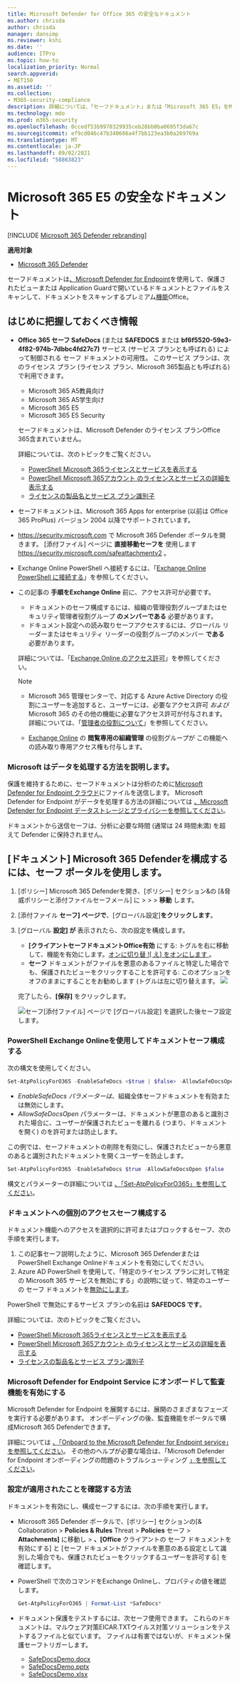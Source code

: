 ```yaml
---
title: Microsoft Defender for Office 365 の安全なドキュメント
ms.author: chrisda
author: chrisda
manager: dansimp
ms.reviewer: kshi
ms.date: ''
audience: ITPro
ms.topic: how-to
localization_priority: Normal
search.appverid:
- MET150
ms.assetid: ''
ms.collection:
- M365-security-compliance
description: 詳細については、「セーフドキュメント」または「Microsoft 365 E5」をMicrosoft 365 E5 Security。
ms.technology: mdo
ms.prod: m365-security
ms.openlocfilehash: 0ccedf53b9978329935ceb28bb0ba0695f3da67c
ms.sourcegitcommit: ef9cd046c47b340686a4f7bb123ea3b0a269769a
ms.translationtype: MT
ms.contentlocale: ja-JP
ms.lasthandoff: 09/02/2021
ms.locfileid: "58863823"
---
```

# <a name="safe-documents-in-microsoft-365-e5"></a>Microsoft 365 E5 の安全なドキュメント

[!INCLUDE [Microsoft 365 Defender rebranding](../includes/microsoft-defender-for-office.md)]

**適用対象**
- [Microsoft 365 Defender](../defender/microsoft-365-defender.md)

セーフドキュメントは[、Microsoft Defender for Endpoint](/windows/security/threat-protection/microsoft-defender-atp/microsoft-defender-advanced-threat-protection)を使用して、保護されたビューまたは Application Guard[](https://support.microsoft.com/office/d6f09ac7-e6b9-4495-8e43-2bbcdbcb6653)で開いているドキュメントとファイルをスキャンして、ドキュメントをスキャンするプレミアム[機能](https://support.microsoft.com/topic/9e0fb9c2-ffad-43bf-8ba3-78f785fdba46)Office。

## <a name="what-do-you-need-to-know-before-you-begin"></a>はじめに把握しておくべき情報

- **Office 365 セーフ SafeDocs** (または **SAFEDOCS** または **bf6f5520-59e3-4f82-974b-7dbbc4fd27c7)** サービス (サービス プランとも呼ばれる) によって制御される セーフ ドキュメントの可用性。 このサービス プランは、次のライセンス プラン (ライセンス プラン、Microsoft 365製品とも呼ばれる) で利用できます。
  - Microsoft 365 A5教員向け
  - Microsoft 365 A5学生向け
  - Microsoft 365 E5
  - Microsoft 365 E5 Security

  セーフドキュメントは、Microsoft Defender のライセンス プランOffice 365含まれていません。

  詳細については、次のトピックをご覧ください。

  - [PowerShell Microsoft 365ライセンスとサービスを表示する](/microsoft-365/enterprise/view-licenses-and-services-with-microsoft-365-powershell)
  - [PowerShell Microsoft 365アカウント のライセンスとサービスの詳細を表示する](/microsoft-365/enterprise/view-account-license-and-service-details-with-microsoft-365-powershell)
  - [ライセンスの製品名とサービス プラン識別子](/azure/active-directory/enterprise-users/licensing-service-plan-reference)

- セーフドキュメントは、Microsoft 365 Apps for enterprise (以前は Office 365 ProPlus) バージョン 2004 以降でサポートされています。

- <https://security.microsoft.com> で Microsoft 365 Defender ポータルを開きます。 [添付ファイル] ページに **直接移動セーフを** 使用します <https://security.microsoft.com/safeattachmentv2> 。

- Exchange Online PowerShell へ接続するには、「[Exchange Online PowerShell に接続する](/powershell/exchange/connect-to-exchange-online-powershell)」を参照してください。

- この記事の **手順をExchange Online** 前に、アクセス許可が必要です。
  - ドキュメントのセーフ構成するには、組織の管理役割グループまたはセキュリティ管理者役割グループ **のメンバーである** 必要があります。 
  - ドキュメント設定への読み取りセーフアクセスするには、グローバル リーダーまたはセキュリティ リーダーの役割グループのメンバー **である** 必要があります。

  詳細については、「[Exchange Online のアクセス許可](/exchange/permissions-exo/permissions-exo)」を参照してください。

  > [!NOTE]
  >
  > - Microsoft 365 管理センターで、対応する Azure Active Directory の役割にユーザーを追加すると、ユーザーには、必要なアクセス許可 _および_ Microsoft 365 のその他の機能に必要なアクセス許可が付与されます。 詳細については、「[管理者の役割について](../../admin/add-users/about-admin-roles.md)」を参照してください。
  >
  > - [Exchange Online](/Exchange/permissions-exo/permissions-exo#role-groups) の **閲覧専用の組織管理** の役割グループが この機能への読み取り専用アクセス権も付与します。

### <a name="how-does-microsoft-handle-your-data"></a>Microsoft はデータを処理する方法を説明します。

保護を維持するために、セーフドキュメントは分析のために[Microsoft Defender for Endpoint クラウド](/windows/security/threat-protection/microsoft-defender-atp/microsoft-defender-advanced-threat-protection)にファイルを送信します。 Microsoft Defender for Endpoint がデータを処理する方法の詳細については [、Microsoft Defender for Endpoint データストレージとプライバシーを参照してください](/windows/security/threat-protection/microsoft-defender-atp/data-storage-privacy)。

ドキュメントから送信セーフは、分析に必要な時間 (通常は 24 時間未満) を超えて Defender に保持されません。

## <a name="use-the-microsoft-365-defender-portal-to-configure-safe-documents"></a>[ドキュメント] Microsoft 365 Defenderを構成するには、セーフ ポータルを使用します。

1. [ポリシー] Microsoft 365 Defenderを開き、[ポリシー] セクション&の [&脅威ポリシーと添付ファイルセーフメール] に \>  \>  \> **移動** します。

2. [添付ファイル **セーフ] ページで**、[グローバル設定]**をクリックします**。

3. [グローバル **設定] が** 表示されたら、次の設定を構成します。
   - **[クライアントセーフドキュメントOffice有効** にする: トグルを右に移動して、機能を有効にします。[オンに切り替 ![ え] をオンにします ](../../media/scc-toggle-on.png) 。
   - **セーフ** ドキュメントがファイルを悪意のあるファイルと特定した場合でも、保護されたビューをクリックすることを許可する: このオプションをオフのままにすることをお勧めします (トグルは左に切り替えます。 ![ ](../../media/scc-toggle-off.png)

   完了したら、**[保存]** をクリックします。

   ![セーフ[添付ファイル] ページで [グローバル設定] を選択した後セーフ設定します。](../../media/safe-docs-global-settings.png)

### <a name="use-exchange-online-powershell-to-configure-safe-documents"></a>PowerShell Exchange Onlineを使用してドキュメントセーフ構成する

次の構文を使用してください。

```powershell
Set-AtpPolicyForO365 -EnableSafeDocs <$true | $false> -AllowSafeDocsOpen <$true | $false>
```

- _EnableSafeDocs パラメーターは_、組織全体セーフドキュメントを有効または無効にします。
- _AllowSafeDocsOpen_ パラメーターは、ドキュメントが悪意のあると識別された場合に、ユーザーが保護されたビューを離れる (つまり、ドキュメントを開く) のを許可または防止します。

この例では、セーフドキュメントの削除を有効にし、保護されたビューから悪意のあると識別されたドキュメントを開くユーザーを防止します。

```powershell
Set-AtpPolicyForO365 -EnableSafeDocs $true -AllowSafeDocsOpen $false
```

構文とパラメーターの詳細については [、「Set-AtpPolicyForO365」を参照してください](/powershell/module/exchange/set-atppolicyforo365)。

### <a name="configure-individual-access-to-safe-documents"></a>ドキュメントへの個別のアクセスセーフ構成する

ドキュメント機能へのアクセスを選択的に許可またはブロックするセーフ、次の手順を実行します。

1. この記事セーフ説明したように、Microsoft 365 Defenderまたは PowerShell Exchange Onlineドキュメントを有効にしてください。
2. Azure AD PowerShell を使用して、「特定のライセンス プランに対して特定の Microsoft 365 サービスを無効にする」の説明に従って、特定のユーザーの セーフ ドキュメントを[無効にします](/microsoft-365/enterprise/disable-access-to-services-with-microsoft-365-powershell#disable-specific-microsoft-365-services-for-specific-users-for-a-specific-licensing-plan)。

  PowerShell で無効にするサービス プランの名前は **SAFEDOCS です**。

詳細については、次のトピックをご覧ください。

- [PowerShell Microsoft 365ライセンスとサービスを表示する](/microsoft-365/enterprise/view-licenses-and-services-with-microsoft-365-powershell)
- [PowerShell Microsoft 365アカウント のライセンスとサービスの詳細を表示する](/microsoft-365/enterprise/view-account-license-and-service-details-with-microsoft-365-powershell)
- [ライセンスの製品名とサービス プラン識別子](/azure/active-directory/enterprise-users/licensing-service-plan-reference)

### <a name="onboard-to-the-microsoft-defender-for-endpoint-service-to-enable-auditing-capabilities"></a>Microsoft Defender for Endpoint Service にオンボードして監査機能を有効にする

Microsoft Defender for Endpoint を展開するには、展開のさまざまなフェーズを実行する必要があります。 オンボーディングの後、監査機能をポータルで構成Microsoft 365 Defenderできます。

詳細については [、「Onboard to the Microsoft Defender for Endpoint service」を参照してください](/microsoft-365/security/defender-endpoint/onboarding)。 その他のヘルプが必要な場合は、「Microsoft Defender for Endpoint オンボーディングの問題のトラブルシューティング [」を参照してください](/microsoft-365/security/defender-endpoint/troubleshoot-onboarding)。

### <a name="how-do-i-know-this-worked"></a>設定が適用されたことを確認する方法

ドキュメントを有効にし、構成セーフするには、次の手順を実行します。

- Microsoft 365 Defender ポータルで、[ポリシー] セクションの[& Collaboration \> **Policies & Rules** Threat \> **Policies** セーフ \> **Attachments]** に移動し \> **、[Office** クライアントの セーフ ドキュメントを有効にする] と [セーフ ドキュメントがファイルを悪意のある設定として識別した場合でも、保護されたビューをクリックするユーザーを許可する] を確認します。

- PowerShell で次のコマンドをExchange Onlineし、プロパティの値を確認します。

  ```powershell
  Get-AtpPolicyForO365 | Format-List *SafeDocs*
  ```

- ドキュメント保護をテストするには、次セーフ使用できます。 これらのドキュメントは、マルウェア対策EICAR.TXTウイルス対策ソリューションをテストするファイルと似ています。 ファイルは有害ではないが、ドキュメント保護セーフトリガーします。

  - [SafeDocsDemo.docx](https://github.com/MicrosoftDocs/microsoft-365-docs/raw/public/microsoft-365/downloads/SafeDocsDemo.docx)
  - [SafeDocsDemo.pptx](https://github.com/MicrosoftDocs/microsoft-365-docs/raw/public/microsoft-365/downloads/SafeDocsDemo.pptx)
  - [SafeDocsDemo.xlsx](https://github.com/MicrosoftDocs/microsoft-365-docs/raw/public/microsoft-365/downloads/SafeDocsDemo.xlsx)
